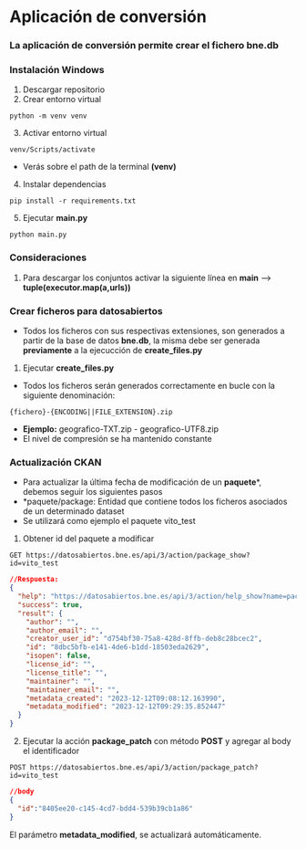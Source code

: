 # Aplicación de conversión

### La aplicación de conversión permite crear el fichero bne.db

### Instalación Windows

1. Descargar repositorio
2. Crear entorno virtual
```
python -m venv venv
```
3. Activar entorno virtual
```
venv/Scripts/activate
```
* Verás sobre el path de la terminal **(venv)**

4. Instalar dependencias 
```
pip install -r requirements.txt
```

5. Ejecutar **main.py**
```
python main.py
```

### Consideraciones

1. Para descargar los conjuntos activar la siguiente línea en **main** --> **tuple(executor.map(a,urls))**

### Crear ficheros para datosabiertos

* Todos los ficheros con sus respectivas extensiones, son generados a partir de la base de datos **bne.db**, la misma debe ser generada **previamente** a la ejecucción de **create_files.py**

1. Ejecutar **create_files.py**

* Todos los ficheros serán generados correctamente en bucle con la siguiente denominación:

```
{fichero}-{ENCODING||FILE_EXTENSION}.zip
```
* **Ejemplo:** geografico-TXT.zip - geografico-UTF8.zip
* El nivel de compresión se ha mantenido constante

### Actualización CKAN

* Para actualizar la última fecha de modificación de un **paquete***, debemos seguir los siguientes pasos
* *paquete/package: Entidad que contiene todos los ficheros asociados de un determinado dataset
* Se utilizará como ejemplo el paquete vito_test

1. Obtener id del paquete a modificar

```
GET https://datosabiertos.bne.es/api/3/action/package_show?id=vito_test
```

```json
//Respuesta:
{
  "help": "https://datosabiertos.bne.es/api/3/action/help_show?name=package_patch",
  "success": true,
  "result": {
    "author": "",
    "author_email": "",
    "creator_user_id": "d754bf30-75a8-428d-8ffb-deb8c28bcec2",
    "id": "8dbc5bfb-e141-4de6-b1dd-18503eda2629",
    "isopen": false,
    "license_id": "",
    "license_title": "",
    "maintainer": "",
    "maintainer_email": "",
    "metadata_created": "2023-12-12T09:08:12.163990",
    "metadata_modified": "2023-12-12T09:29:35.852447"
  }
}
```
2. Ejecutar la acción **package_patch** con método **POST** y agregar al body el identificador

```
POST https://datosabiertos.bne.es/api/3/action/package_patch?id=vito_test
```
```json
//body
{
  "id":"8405ee20-c145-4cd7-bdd4-539b39cb1a86"
}
```


El parámetro **metadata_modified**, se actualizará automáticamente.
